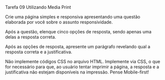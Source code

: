 Tarefa 09 Utilizando Media Print

Crie uma página simples e responsiva apresentando uma questão elaborada por você sobre o assunto responsividade.

Após a questão, elenque cinco opções de resposta, sendo apenas uma delas a resposta correta.

Após as opções de resposta, apresente um parágrafo revelando qual a resposta correta e a justificativa.

Não implemente códigos CSS no arquivo HTML.
Implemente via CSS, o que for necessário para que, ao usuário tentar imprimir a página, a resposta e a justificativa não estejam disponíveis na impressão.
Pense Mobile-first!